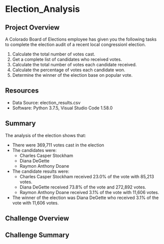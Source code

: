 # Election_Analysis

## Project Overview
A Colorado Board of Elections employee has given you the following tasks to complete the election audit of a recent local congressionl election.

1. Calculate the total number of votes cast.
2. Get a complete list of candidates who received votes.
3. Calculate the total number of votes each candidate received.
4. Calculate the percentage of votes each candidate won.
5. Determine the winner of the election base on popular vote.

## Resources
- Data Source: election_results.csv
- Software: Python 3.7.5, Visual Studio Code 1.58.0

## Summary
The analysis of the election shows that:
- There were 369,711 votes cast in the election
- The candidates were:
    - Charles Casper Stockham
    - Diana DeGette
    - Raymon Anthony Doane
- The candidate results were:
    - Charles Casper Stockham received 23.0% of the vote with 85,213 votes.
    - Diana DeGette received 73.8% of the vote and 272,892 votes.
    - Raymon Anthony Doane received 3.1% of the vote with 11,606 votes.
- The winner of the election was Diana DeGette who received 3.1% of the vote with 11,606 votes.


## Challenge Overview

## Challenge Summary
